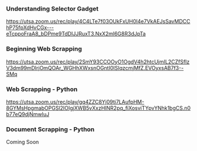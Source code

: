 ### Understanding Selector Gadget
https://utsa.zoom.us/rec/play/4C4LTe7f03OUkFxUH0I4e7VkAEJsSavMDCChP75fpXdHvCGx---eTcppoFraA8_bDPme9TdDIJJRuxT3.NxX2ml6G8R3dJpTa
<br/>

### Beginning Web Scrapping
https://utsa.zoom.us/rec/play/2SmY93CCOOyO1OgdV4h2htcUjmIL2CZfSfIzV3dm99mDlrjOmQOAr_WGHhXWxsnOGntI0ISIqzcmjMfZ.EVOyxsAB7f3--SMq
<br/>
### Web Scrapping - Python
https://utsa.zoom.us/rec/play/gq4ZZC8Yj09ti7LAufpHM-8GYMsHpgmabOPGSl2IOIgjXWB5vXxzHINR2pq_fiXosviTYpvYNhk1bgCS.n0b77eQ9djNmwluJ
<br/>

### Document Scrapping - Python
Coming Soon